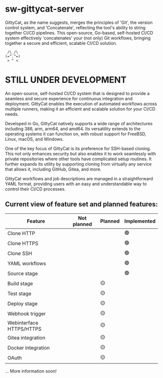 # sw-gittycat-server
GittyCat, as the name suggests, merges the principles of 'Git', the version control system, and 'Concatenate', reflecting the tool's ability to string together CI/CD pipelines. This open-source, Go-based, self-hosted CI/CD system effectively 'concatenates' your (not only) Git workflows, bringing together a secure and efficient, scalable CI/CD solution.

  ```
   /\_/\  
(=^.^=)
   > ^ <
  ```

# STILL UNDER DEVELOPMENT

An open-source, self-hosted CI/CD system that is designed to provide a seamless and secure experience for continuous integration and deployment. GittyCat enables the execution of automated workflows across multiple runners, making it an efficient and scalable solution for your CI/CD needs.

Developed in Go, GittyCat natively supports a wide range of architectures including 386, arm, arm64, and amd64. 
Its versatility extends to the operating systems it can function on, with robust support for FreeBSD, Linux, macOS, and Windows.

One of the key focus of GittyCat is its preference for SSH-based cloning. This not only enhances security but also enables it to work seamlessly with private repositories where other tools have complicated setup routines. 
It further expands its utility by supporting cloning from virtually any service that allows it, including GitHub, Gitea, and more.

GittyCat workflows and job descriptions are managed in a straightforward YAML format, providing users with an easy and understandable way to control their CI/CD processes.


## Current view of feature set and planned features:

| Feature | Not planned | Planned | Implemented |
| --- | --- | --- | --- |
| Clone HTTP |  |  | 🟢 |
| Clone HTTPS |  |  | 🟢 |
| Clone SSH |  |  | 🟢 |
| YAML workflows |  |  | 🟢 | (limited)
| Source stage |  |  | 🟢 |
| Build stage |  | 🟡 |  |
| Test stage |  | 🟡 |  |
| Deploy stage |  | 🟡 |  |
| Webhook trigger |  | 🟡 |  |
| Webinterface HTTPS/HTTPS |  | 🟡 |  |
| Gitea integration |  | 🟡 |  |
| Docker integration |  | 🟡 |  |
| OAuth  |  | 🟡 |  |


... More information soon!
